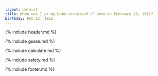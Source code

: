 ```yaml
---
layout: default
title: When was I or my baby conceived if born on February 13, 1912?
birthday: Feb 13, 1912
---
```


{% include header.md %}

{% include guess.md %}

{% include calculate.md %}

{% include safety.md %}

{% include footer.md %}



